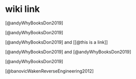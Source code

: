 # wiki link

[@andyWhyBooksDon2019]

[@andyWhyBooksDon2019]

[@andyWhyBooksDon2019] and [[@this is a link]]

[@andyWhyBooksDon2019] and [@andyWhyBooksDon2019]

[@andyWhyBooksDon2019]

[@banovicWakenReverseEngineering2012]
